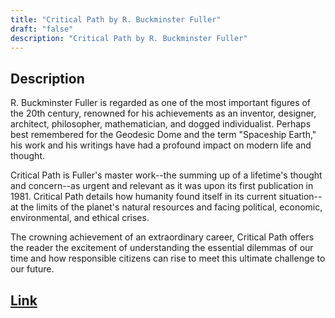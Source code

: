 ```yaml
---
title: "Critical Path by R. Buckminster Fuller"
draft: "false"
description: "Critical Path by R. Buckminster Fuller"
---
```


## Description

R. Buckminster Fuller is regarded as one of the most important figures of the 20th century, renowned for his achievements as an inventor, designer, architect, philosopher, mathematician, and dogged individualist. Perhaps best remembered for the Geodesic Dome and the term "Spaceship Earth," his work and his writings have had a profound impact on modern life and thought.

Critical Path is Fuller's master work--the summing up of a lifetime's thought and concern--as urgent and relevant as it was upon its first publication in 1981. Critical Path details how humanity found itself in its current situation--at the limits of the planet's natural resources and facing political, economic, environmental, and ethical crises.

The crowning achievement of an extraordinary career, Critical Path offers the reader the excitement of understanding the essential dilemmas of our time and how responsible citizens can rise to meet this ultimate challenge to our future.

## [Link](https://www.amazon.com/Critical-Path-Kiyoshi-Kuromiya/dp/0312174918)
